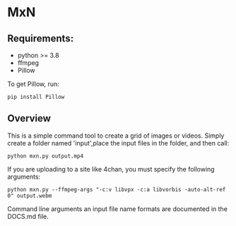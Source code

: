 # MxN

## Requirements:
- python >= 3.8
- ffmpeg
- Pillow

To get Pillow, run:
```
pip install Pillow
```
## Overview
This is a simple command tool to create a grid of images or videos.
Simply create a folder named 'input',place the input files in the folder, and then call:
```
python mxn.py output.mp4
``` 
If you are uploading to a site like 4chan, you must specify the following arguments:
```
python mxn.py --ffmpeg-args "-c:v libvpx -c:a libvorbis -auto-alt-ref 0" output.webm
```  
Command line arguments an input file name formats are documented in the DOCS.md file.
